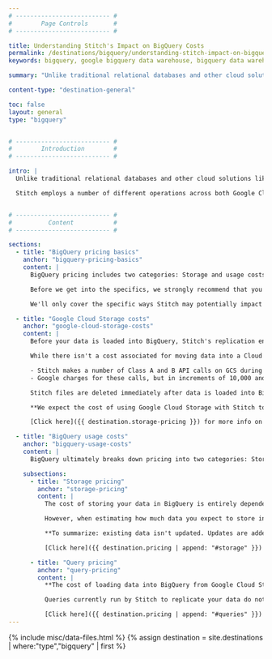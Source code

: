 ```yaml
---
# -------------------------- #
#        Page Controls       #
# -------------------------- #

title: Understanding Stitch's Impact on BigQuery Costs
permalink: /destinations/bigquery/understanding-stitch-impact-on-bigquery-costs
keywords: bigquery, google bigquery data warehouse, bigquery data warehouse, bigquery etl, etl to bigquery

summary: "Unlike traditional relational databases and other cloud solutions, Google BigQuery pricing isn't fixed-rate: it's based on usage. The goal of this article is to help you better understand how your data warehousing costs will be impacted by using Stitch's BigQuery destination so you can make an informed decision."

content-type: "destination-general"

toc: false
layout: general
type: "bigquery"


# -------------------------- #
#        Introduction        #
# -------------------------- #

intro: |
  Unlike traditional relational databases and other cloud solutions like Amazon Redshift, Google BigQuery pricing is based on usage instead of fixed pricing. Because of this, it can be difficult to estimate how much a Stitch-enabled BigQuery data warehouse will cost to use over time.

  Stitch employs a number of different operations across both Google Cloud Storage and BigQuery as part of the replication process. In this article, we'll give you an overview of those operations and the impact they may have.


# -------------------------- #
#          Content           #
# -------------------------- #

sections:
  - title: "BigQuery pricing basics"
    anchor: "bigquery-pricing-basics"
    content: |
      BigQuery pricing includes two categories: Storage and usage costs.

      Before we get into the specifics, we strongly recommend that you familiarize yourself with the [BigQuery Pricing Model]({{ destination.pricing }}).

      We'll only cover the specific ways Stitch may potentially impact BigQuery costs in this doc, so reading Google's brief overview will help you make an informed decision.

  - title: "Google Cloud Storage costs"
    anchor: "google-cloud-storage-costs"
    content: |
      Before your data is loaded into BigQuery, Stitch's replication engine will replicate, process, and prepare data from your various integrations and temporarily move it into a Google Cloud Storage (GCS) bucket. This Cloud Storage bucket is automatically created by Stitch but owned by you.

      While there isn't a cost associated for moving data into a Cloud Storage bucket, there are some minimal costs for the standard operations that handle the data placed there: 

      - Stitch makes a number of Class A and B API calls on GCS during the replication process
      - Google charges for these calls, but in increments of 10,000 and at a very minimal rate

      Stitch files are deleted immediately after data is loaded into BigQuery, so the storage costs associated with a Cloud Storage bucket should be negligible. 

      **We expect the cost of using Google Cloud Storage with Stitch to be less than $5 a month.**

      [Click here]({{ destination.storage-pricing }}) for more info on Google's Cloud Storage pricing model.

  - title: "BigQuery usage costs"
    anchor: "bigquery-usage-costs"
    content: |
      BigQuery ultimately breaks down pricing into two categories: Storage pricing and query pricing. 

    subsections:
      - title: "Storage pricing"
        anchor: "storage-pricing"
        content: |
          The cost of storing your data in BigQuery is entirely dependent on how much data you replicate into the destination.

          However, when estimating how much data you expect to store in your destination, it's important to understand the append-only nature of how Stitch replicates most data into BigQuery.

          **To summarize: existing data isn't updated. Updates are added as new rows to existing tables. Due to this, the size of tables can grow substantially over time.**

          [Click here]({{ destination.pricing | append: "#storage" }}) for more info on Google's Storage pricing model.

      - title: "Query pricing"
        anchor: "query-pricing"
        content: |
          **The cost of loading data into BigQuery from Google Cloud Storage is free.**

          Queries currently run by Stitch to replicate your data do not currently count towards the $5/TB model currently charged by Google. 

          [Click here]({{ destination.pricing | append: "#queries" }}) for more info on Google's Query pricing model.
---
```

{% include misc/data-files.html %}
{% assign destination = site.destinations | where:"type","bigquery" | first %}